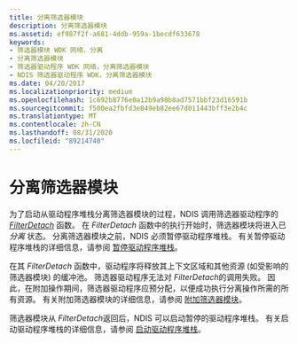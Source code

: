 ```yaml
---
title: 分离筛选器模块
description: 分离筛选器模块
ms.assetid: ef987f2f-a681-4ddb-959a-1becdf633678
keywords:
- 筛选器模块 WDK 网络，分离
- 分离筛选器模块
- 筛选器驱动程序 WDK 网络，分离筛选器模块
- NDIS 筛选器驱动程序 WDK，分离筛选器模块
ms.date: 04/20/2017
ms.localizationpriority: medium
ms.openlocfilehash: 1c692b8776e0a12b9a98b8ad7571bbf23d16591b
ms.sourcegitcommit: f500ea2fbfd3e849eb82ee67d011443bff3e2b4c
ms.translationtype: MT
ms.contentlocale: zh-CN
ms.lasthandoff: 08/31/2020
ms.locfileid: "89214740"
---
```

# <a name="detaching-a-filter-module"></a>分离筛选器模块





为了启动从驱动程序堆栈分离筛选器模块的过程，NDIS 调用筛选器驱动程序的 [*FilterDetach*](/windows-hardware/drivers/ddi/ndis/nc-ndis-filter_detach) 函数。 在 *FilterDetach* 函数中的执行开始时，筛选器模块将进入已 *分离* 状态。 分离筛选器模块之前，NDIS 必须暂停驱动程序堆栈。 有关暂停驱动程序堆栈的详细信息，请参阅 [暂停驱动程序堆栈](pausing-a-driver-stack.md)。

在其 *FilterDetach* 函数中，驱动程序将释放其上下文区域和其他资源 (如受影响的筛选器模块) 的缓冲池。 筛选器驱动程序无法对 *FilterDetach*的调用失败。 因此，在附加操作期间，筛选器驱动程序应预分配，以便成功执行分离操作所需的所有资源。 有关附加筛选器模块的详细信息，请参阅 [附加筛选器模块](attaching-a-filter-module.md)。

筛选器模块从 *FilterDetach*返回后，NDIS 可以启动暂停的驱动程序堆栈。 有关启动驱动程序堆栈的详细信息，请参阅 [启动驱动程序堆栈](starting-a-driver-stack.md)。

 

